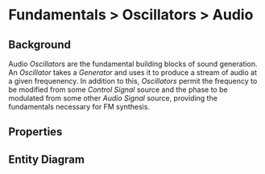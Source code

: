 # Fundamentals > Oscillators > Audio

## Background

Audio _Oscillators_ are the fundamental building blocks of sound generation. An _Oscillator_ takes a _Generator_ and uses it to produce a stream of audio at a given frequenency. In addition to this, _Oscillators_ permit the frequency to be modified from some _Control Signal_ source and the phase to be modulated from some other _Audio Signal_ source, providing the fundamentals necessary for FM synthesis.

## Properties


## Entity Diagram

